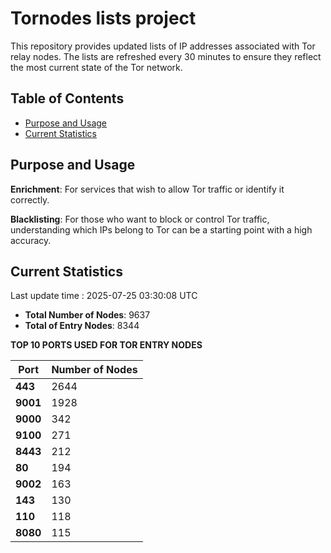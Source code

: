 # Tornodes lists project

This repository provides updated lists of IP addresses associated with Tor relay nodes. The lists are refreshed every 30 minutes to ensure they reflect the most current state of the Tor network.

## Table of Contents

- [Purpose and Usage](#purpose-and-usage)
- [Current Statistics](#current-statistics)


## Purpose and Usage

**Enrichment**: For services that wish to allow Tor traffic or identify it correctly.

**Blacklisting**: For those who want to block or control Tor traffic, understanding which IPs belong to Tor can be a starting point with a high accuracy.

## Current Statistics

Last update time : 2025-07-25 03:30:08 UTC

- **Total Number of Nodes**: 9637
- **Total of Entry Nodes**: 8344

**TOP 10 PORTS USED FOR TOR ENTRY NODES**

| **Port** | **Number of Nodes** |
|------|-----------------|
| **443**   | 2644  |
| **9001**   | 1928  |
| **9000**   | 342  |
| **9100**   | 271  |
| **8443**   | 212  |
| **80**   | 194  |
| **9002**   | 163  |
| **143**   | 130  |
| **110**   | 118  |
| **8080**   | 115  |

